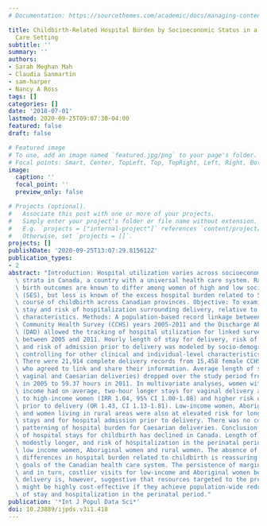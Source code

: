 ```yaml
---
# Documentation: https://sourcethemes.com/academic/docs/managing-content/

title: Childbirth-Related Hospital Burden by Socioeconomic Status in a Universal Health
  Care Setting
subtitle: ''
summary: ''
authors:
- Sarah Meghan Mah
- Claudia Sanmartin
- sam-harper
- Nancy A Ross
tags: []
categories: []
date: '2018-07-01'
lastmod: 2020-09-25T09:07:30-04:00
featured: false
draft: false

# Featured image
# To use, add an image named `featured.jpg/png` to your page's folder.
# Focal points: Smart, Center, TopLeft, Top, TopRight, Left, Right, BottomLeft, Bottom, BottomRight.
image:
  caption: ''
  focal_point: ''
  preview_only: false

# Projects (optional).
#   Associate this post with one or more of your projects.
#   Simply enter your project's folder or file name without extension.
#   E.g. `projects = ["internal-project"]` references `content/project/deep-learning/index.md`.
#   Otherwise, set `projects = []`.
projects: []
publishDate: '2020-09-25T13:07:29.815612Z'
publication_types:
- 2
abstract: "Introduction: Hospital utilization varies across socioeconomic and demographic\
  \ strata in Canada, a country with a universal health care system. Rates of adverse\
  \ birth outcomes are known to differ among women of high and low socioeconomic status\
  \ (SES), but less is known of the excess hospital burden related to SES over the\
  \ course of childbirth across Canadian provinces. Objective: To examine length of\
  \ stay and risk of hospitalization surrounding delivery, relative to women's socio-demographic\
  \ characteristics. Methods: A population-based record linkage between the Canadian\
  \ Community Health Survey (CCHS) years 2005-2011 and the Discharge Abstract Database\
  \ (DAD) allowed the tracking of hospital utilization for linked survey respondents\
  \ between 2005 and 2011. Hourly length of stay for delivery, risk of readmission,\
  \ and risk of admission prior to delivery was modeled by socio-demographic factors,\
  \ controlling for other clinical and individual-level characteristics. Results:\
  \ There were 21,914 complete delivery records from 15,458 female CCHS respondents\
  \ who agreed to link and share their information. Average length of stay (for both\
  \ vaginal and Caesarian deliveries) dropped over the study period from 67.86 hours\
  \ in 2005 to 59.37 hours in 2011. In multivariate analyses, women with the lowest\
  \ income had on average, two-hour longer stays for vaginal delivery as compared\
  \ to high-income women (IRR 1.04, 95% CI 1.00-1.08) and higher risk of admission\
  \ prior to delivery (OR 1.43, CI 1.13-1.81). Low-income women, Aboriginal women\
  \ and women living in rural areas were also at elevated risk for longer hospital\
  \ stays and for hospital admission prior to delivery. There was no consistent socioeconomic\
  \ patterning of hospital burden for Caesarian deliveries. Conclusion: The length\
  \ of hospital stays for childbirth has declined in Canada. Length of stay remains\
  \ modestly longer, and risk of hospitalization in the perinatal period higher, for\
  \ low income women, Aboriginal women and rural women. The absence of egregious income-related\
  \ differences in hospital burden related to childbirth is reassuring for the equity\
  \ goals of the Canadian health care system. The persistence of marginally longer,\
  \ and in turn, costlier visits for low-income and Aboriginal women before and during\
  \ delivery is, however, suggestive that resources targeted to the prenatal period\
  \ might be highly cost-effective if they achieve population-wide reductions in length\
  \ of stay and hospitalization in the perinatal period."
publication: '*Int J Popul Data Sci*'
doi: 10.23889/ijpds.v3i1.418
---
```

